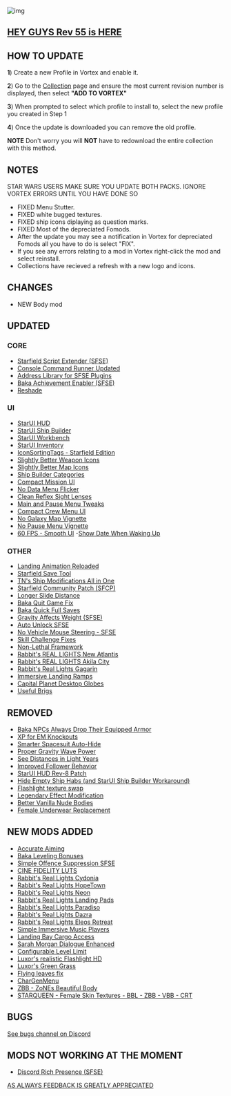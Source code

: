 ![img](https://s12.gifyu.com/images/SoH8R.png)

## [HEY GUYS Rev 55 is HERE](https://)

## HOW TO UPDATE

**1**) Create a new Profile in Vortex and enable it.

**2**) Go to the [Collection](https://next.nexusmods.com/starfield/collections/npk3lv?utm_source=copy\&utm_medium=social\&utm_campaign=share_collection) page and ensure the most current revision number is displayed, then select **"ADD TO VORTEX"**

**3**) When prompted to select which profile to install to, select the new profile you created in Step 1

**4**) Once the update is downloaded you can remove the old profile.

**NOTE** Don't worry you will **NOT** have to redownload the entire collection with this method.

## NOTES

STAR WARS USERS MAKE SURE YOU UPDATE BOTH PACKS. IGNORE VORTEX ERRORS UNTIL YOU HAVE DONE SO

- FIXED Menu Stutter.
- FIXED white bugged textures.
- FIXED ship icons diplaying as question marks.
- FIXED Most of the depreciated Fomods.
- After the update you may see a notification in Vortex for depreciated Fomods all you have to do is select "FIX".
- If you see any errors relating to a mod in Vortex right-click the mod and select reinstall.
- Collections have recieved a refresh with a new logo and icons.

## CHANGES
- NEW Body mod


## UPDATED

### CORE
- [Starfield Script Extender (SFSE)](https://www.nexusmods.com/starfield/mods/106)
- [Console Command Runner Updated](https://www.nexusmods.com/starfield/mods/7318)
- [Address Library for SFSE Plugins](https://www.nexusmods.com/starfield/mods/3256)
- [Baka Achievement Enabler (SFSE)](https://www.nexusmods.com/starfield/mods/658)
- [Reshade](https://reshade.me/)

### UI
- [StarUI HUD](https://www.nexusmods.com/starfield/mods/3444)
- [StarUI Ship Builder](https://www.nexusmods.com/starfield/mods/6402)
- [StarUI Workbench](https://www.nexusmods.com/starfield/mods/4966)
- [StarUI Inventory](https://www.nexusmods.com/starfield/mods/773)
- [IconSortingTags - Starfield Edition](https://www.nexusmods.com/starfield/mods/312)
- [Slightly Better Weapon Icons](https://www.nexusmods.com/starfield/mods/4798)
- [Slightly Better Map Icons](https://www.nexusmods.com/starfield/mods/4813)
- [Ship Builder Categories](https://www.nexusmods.com/starfield/mods/7310)
- [Compact Mission UI](https://www.nexusmods.com/starfield/mods/682)
- [No Data Menu Flicker](https://www.nexusmods.com/starfield/mods/1425)
- [Clean Reflex Sight Lenses](https://www.nexusmods.com/starfield/mods/3855)
- [Main and Pause Menu Tweaks](https://www.nexusmods.com/starfield/mods/9600)
- [Compact Crew Menu UI](https://www.nexusmods.com/starfield/mods/3014)
- [No Galaxy Map Vignette](https://www.nexusmods.com/starfield/mods/1268)
- [No Pause Menu Vignette](https://www.nexusmods.com/starfield/mods/3684)
- [60 FPS - Smooth UI](https://www.nexusmods.com/starfield/mods/350)
-[Show Date When Waking Up](https://www.nexusmods.com/starfield/mods/9288)

### OTHER
- [Landing Animation Reloaded](https://www.nexusmods.com/starfield/mods/7569)
- [Starfield Save Tool](https://www.nexusmods.com/starfield/mods/10472)
- [TN's Ship Modifications All in One](https://www.nexusmods.com/starfield/mods/6376)
- [Starfield Community Patch (SFCP)](https://www.nexusmods.com/starfield/mods/1)
- [Longer Slide Distance](https://www.nexusmods.com/starfield/mods/4545)
- [Baka Quit Game Fix](https://www.nexusmods.com/starfield/mods/1662)
- [Baka Quick Full Saves](https://www.nexusmods.com/starfield/mods/1750)
- [Gravity Affects Weight (SFSE)](https://www.nexusmods.com/starfield/mods/3048)
- [Auto Unlock SFSE](https://www.nexusmods.com/starfield/mods/5571)
- [No Vehicle Mouse Steering - SFSE](https://www.nexusmods.com/starfield/mods/11135)
- [Skill Challenge Fixes](https://www.nexusmods.com/starfield/mods/10163)
- [Non-Lethal Framework](https://www.nexusmods.com/starfield/mods/7812)
- [Rabbit's REAL LIGHTS New Atlantis](https://www.nexusmods.com/starfield/mods/10874)
- [Rabbit's REAL LIGHTS Akila City](https://www.nexusmods.com/starfield/mods/10973)
- [Rabbit's Real Lights Gagarin](https://www.nexusmods.com/starfield/mods/11076)
- [Immersive Landing Ramps](https://www.nexusmods.com/starfield/mods/8093)
- [Capital Planet Desktop Globes](https://www.nexusmods.com/starfield/mods/10134)
- [Useful Brigs](https://www.nexusmods.com/starfield/mods/8139)

## REMOVED
- [Baka NPCs Always Drop Their Equipped Armor](https://www.nexusmods.com/starfield/mods/723)
- [XP for EM Knockouts](https://www.nexusmods.com/starfield/mods/9539)
- [Smarter Spacesuit Auto-Hide](https://www.nexusmods.com/starfield/mods/8423)
- [Proper Gravity Wave Power](https://www.nexusmods.com/starfield/mods/8566)
- [See Distances in Light Years](https://www.nexusmods.com/starfield/mods/8449)
- [Improved Follower Behavior](https://www.nexusmods.com/starfield/mods/9510?tab=description)
- [StarUI HUD Rev-8 Patch](https://www.nexusmods.com/starfield/mods/11116?tab=description)
- [Hide Empty Ship Habs (and StarUI Ship Builder Workaround)](https://www.nexusmods.com/starfield/mods/9336?tab=description)
- [Flashlight texture swap](https://www.nexusmods.com/starfield/mods/402)
- [Legendary Effect Modification](https://www.nexusmods.com/starfield/mods/4114)
- [Better Vanilla Nude Bodies](https://www.nexusmods.com/starfield/mods/5808?tab=description)
- [Female Underwear Replacement](https://www.nexusmods.com/starfield/mods/4997)

## NEW MODS ADDED
- [Accurate Aiming](https://www.nexusmods.com/starfield/mods/5558?tab=description)
- [Baka Leveling Bonuses](https://www.nexusmods.com/starfield/mods/11388)
- [Simple Offence Suppression SFSE](https://www.nexusmods.com/starfield/mods/4456?tab=description)
- [CINE FIDELITY LUTS](https://www.nexusmods.com/starfield/mods/3767?tab=description)
- [Rabbit's Real Lights Cydonia](https://www.nexusmods.com/starfield/mods/11224)
- [Rabbit's Real Lights HopeTown](https://www.nexusmods.com/starfield/mods/11381)
- [Rabbit's Real Lights Neon](https://www.nexusmods.com/starfield/mods/11498)
- [Rabbit's Real Lights Landing Pads](https://www.nexusmods.com/starfield/mods/11541)
- [Rabbit's Real Lights Paradiso](https://www.nexusmods.com/starfield/mods/11701)
- [Rabbit's Real Lights Dazra](https://www.nexusmods.com/starfield/mods/11933)
- [Rabbit's Real Lights Eleos Retreat](https://www.nexusmods.com/starfield/mods/12636)
- [Simple Immersive Music Players](https://www.nexusmods.com/starfield/mods/11729?tab=description)
- [Landing Bay Cargo Access](https://www.nexusmods.com/starfield/mods/11972)
- [Sarah Morgan Dialogue Enhanced](https://www.nexusmods.com/starfield/mods/12381)
- [Configurable Level Limit](https://www.nexusmods.com/starfield/mods/12661)
- [Luxor's realistic Flashlight HD](https://www.nexusmods.com/starfield/mods/11036?tab=description)
- [Luxor's Green Grass](https://www.nexusmods.com/starfield/mods/10955?tab=description)
- [Flying leaves fix](https://www.nexusmods.com/starfield/mods/10333?tab=description)
- [CharGenMenu](https://www.nexusmods.com/starfield/mods/6850?tab=description)
- [ZBB - ZoNEs Beautiful Body](https://www.nexusmods.com/starfield/mods/11832)
- [STARQUEEN - Female Skin Textures - BBL - ZBB - VBB - CRT](https://www.nexusmods.com/starfield/mods/6293)

## BUGS

[See bugs channel on Discord](https://discord.gg/xZNztPjA2u)

## MODS NOT WORKING AT THE MOMENT

- [Discord Rich Presence (SFSE)](https://www.nexusmods.com/starfield/mods/2545?tab=description)

[AS ALWAYS FEEDBACK IS GREATLY APPRECIATED](https://)

